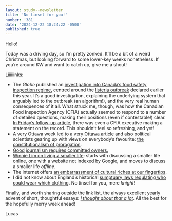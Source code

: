 ```yaml
---
layout: study--newsletter
title: 'No tinsel for you!'
number: '381'
date: '2024-12-22 18:24:22 -0500'
published: true
---
```


Hello!

Today was a driving day, so I’m pretty zonked. It’ll be a bit of a weird Christmas, but looking forward to some lower-key weeks nonetheless. If you’re around KW and want to catch up, give me a shout!

Liiiiiinks:

- The _Globe_ published an [investigation into Canada’s food safety inspection regime](https://www.theglobeandmail.com/canada/article-cfia-food-safety-algorithm-listeria-outbreak/), centred around the [listeria outbreak](https://www.canada.ca/en/public-health/services/public-health-notices/2024/outbreak-listeria-infections-recalled-refrigerated-plant-based-beverages.html) declared earlier this year. It’s a good investigation, explaining the underlying system that arguably led to the outbreak (an algorithm!), and the very real human consequences of it all. What struck me, though, was how the Canadian Food Inspection Agency (CFIA) actually seemed to respond to a number of detailed questions, making their positions (even if contestable!) clear. [In Friday’s follow-up article](https://www.theglobeandmail.com/canada/article-canada-food-inspection-third-party-audits/), there was even a CFIA executive making a statement on the record. This shouldn’t feel so refreshing, and yet!
- A very Ottawa week led to a [very Ottawa article](https://www.cbc.ca/news/politics/freeland-trudeau-liberal-1.7414053) and also political scientists gearing up with views on everybody’s favourite: [the constitutionalism of prorogation](https://emmettmacfarlane.substack.com/p/no-a-prorogation-would-not-be-unconstitutional).
- [Good journalism requires committed owners.](https://daringfireball.net/2024/12/journalism_requires_owners_committed_to_the_cause)
- [Winnie Lim on living a smaller life](https://winnielim.org/journal/a-small-life/): starts with discussing a smaller life online, one with a website not indexed by Google, and moves to discuss a smaller life _offline_.
- The internet offers [an embarrassment of cultural riches at our fingertips](https://blog.ayjay.org/great-2/).
- I did not know about England’s historical [sumptuary laws regulating who could wear which clothing](https://historyofparliament.com/2024/12/17/fashion-in-early-modern-england/). No tinsel for you, mere _knight_!

Finally, and worth sharing outside the link list, the always excellent yearly advent of short, thoughtful essays: [_I thought about that a lot_](https://www.ithoughtaboutthatalot.com/). All the best for the hopefully merry week ahead! 

Lucas
